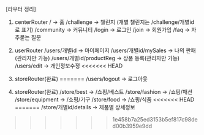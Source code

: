 [라우터 정리]

1. centerRouter
/ -> 홈
/challenge -> 챌린지 (개별 챌린지는 /challenge/개별id로 표기)
/community -> 커뮤니티
/login -> 로그인
/join -> 회원가입
/faq -> 자주묻는 질문

2. userRouter
/users/개별id -> 마이페이지
/users/개별id/mySales -> 나의 판패(관리자만 가능)
/users/개별id/productReg -> 상품 등록(관리자만 가능)
/users/edit -> 개인정보수정
<<<<<<< HEAD


3. storeRouter(완료)
=======
/users/logout -> 로그아웃

3. storeRouter(완료)
/store/best -> /쇼핑/베스트
/store/fashion -> /쇼핑/패션
/store/equipment -> /쇼핑/기구
/store/food -> /쇼핑/식품
<<<<<<< HEAD
=======
/store/개별id/details -> 제품별 상세정보
>>>>>>> 1e458b7a25ed3153b5ef817c98ded00b3959e9dd

